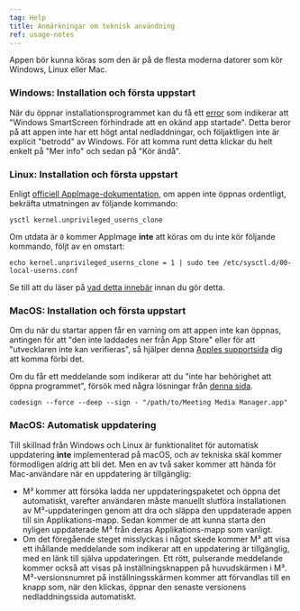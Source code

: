 ```yaml
---
tag: Help
title: Anmärkningar om teknisk användning
ref: usage-notes
---
```


Appen bör kunna köras som den är på de flesta moderna datorer som kör Windows, Linux eller Mac.

### Windows: Installation och första uppstart

När du öppnar installationsprogrammet kan du få ett [error](assets/img/other/win-smartscreen.png) som indikerar att "Windows SmartScreen förhindrade att en okänd app startade". Detta beror på att appen inte har ett högt antal nedladdningar, och följaktligen inte är explicit "betrodd" av Windows. För att komma runt detta klickar du helt enkelt på "Mer info" och sedan på "Kör ändå".

### Linux: Installation och första uppstart

Enligt [officiell AppImage-dokumentation](https://docs.appimage.org/user-guide/troubleshooting/electron-sandboxing.html), om appen inte öppnas ordentligt, bekräfta utmatningen av följande kommando:

`ysctl kernel.unprivileged_userns_clone`

Om utdata är `0` kommer AppImage **inte** att köras om du inte kör följande kommando, följt av en omstart:

`echo kernel.unprivileged_userns_clone = 1 | sudo tee /etc/sysctl.d/00-local-userns.conf`

Se till att du läser på [vad detta innebär](https://lwn.net/Articles/673597/) innan du gör detta.

### MacOS: Installation och första uppstart

Om du när du startar appen får en varning om att appen inte kan öppnas, antingen för att "den inte laddades ner från App Store" eller för att "utvecklaren inte kan verifieras", så hjälper denna [Apples supportsida](https://support.apple.com/en-ca/HT202491) dig att komma förbi det.

Om du får ett meddelande som indikerar att du "inte har behörighet att öppna programmet", försök med några lösningar från [denna sida](https://stackoverflow.com/questions/64842819/cant-run-app-because-of-permission-in-big-sur/64895860).

`codesign --force --deep --sign - "/path/to/Meeting Media Manager.app"`

### MacOS: Automatisk uppdatering

Till skillnad från Windows och Linux är funktionalitet för automatisk uppdatering **inte** implementerad på macOS, och av tekniska skäl kommer förmodligen aldrig att bli det. Men en av två saker kommer att hända för Mac-användare när en uppdatering är tillgänglig:

- M³ kommer att försöka ladda ner uppdateringspaketet och öppna det automatiskt, varefter användaren måste manuellt slutföra installationen av M³-uppdateringen genom att dra och släppa den uppdaterade appen till sin Applikations-mapp. Sedan kommer de att kunna starta den nyligen uppdaterade M³ från deras Applikations-mapp som vanligt.
- Om det föregående steget misslyckas i något skede kommer M³ att visa ett ihållande meddelande som indikerar att en uppdatering är tillgänglig, med en länk till själva uppdateringen. Ett rött, pulserande meddelande kommer också att visas på inställningsknappen på huvudskärmen i M³. M³-versionsnumret på inställningsskärmen kommer att förvandlas till en knapp som, när den klickas, öppnar den senaste versionens nedladdningssida automatiskt.
